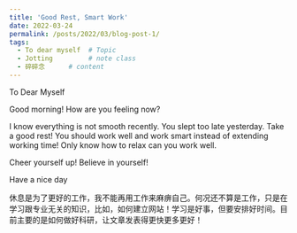 ```yaml
---
title: 'Good Rest, Smart Work'
date: 2022-03-24
permalink: /posts/2022/03/blog-post-1/
tags:
  - To dear myself  # Topic  
  - Jotting         # note class
  - 碎碎念      # content
---
```


To Dear Myself

Good morning! How are you feeling now?

I know everything is not smooth recently. You slept too late yesterday. Take a good rest! You should work well and work smart instead of extending working time! Only know how to relax can you work well.

Cheer yourself up! Believe in yourself!

Have a nice day



休息是为了更好的工作，我不能再用工作来麻痹自己。何况还不算是工作，只是在学习跟专业无关的知识，比如，如何建立网站！学习是好事，但要安排好时间。目前主要的是如何做好科研，让文章发表得更快更多更好！



